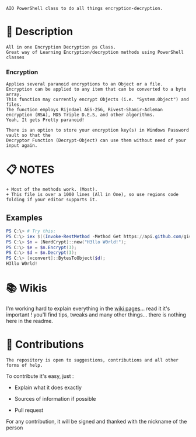 
    AIO PowerShell class to do all things encryption-decryption.
    
# 📖 Description

    All in one Encryption Decryption ps Class.
    Great way of Learning Encryption/decryption methods using PowerShell classes
    
### Encryption 

    Applies several paranoid encryptions to an Object or a file.
    Encryption can be applied to any item that can be converted to a byte array.
    This function may currently encrypt Objects (i.e. "System.Object") and files.
    The function employs Rijndael AES-256, Rivest-Shamir-Adleman encryption (RSA), MD5 Triple D.E.S, and other algorithms.
    Yeah, It gets Pretty paranoid!

    There is an option to store your encryption key(s) in Windows Password vault so that the
    Decryptor Function (Decrypt-Object) can use them without need of your input again.
        
# 📋 NOTES

    + Most of the methods work. (Most).
    + This file is over a 1000 lines (All in One), so use regions code folding if your editor supports it.
    
## Examples
    
```Powershell
PS C:\> # Try this:
PS C:\> iex $((Invoke-RestMethod -Method Get https://api.github.com/gists/217860de99e8ddb89a8820add6f6980f).files.'Nerdcrypt.ps1'.content)
PS C:\> $n = [NerdCrypt]::new("H3llo W0rld!");
PS C:\> $e = $n.Encrypt(3);
PS C:\> $d = $n.Decrypt(3);
PS C:\> [xconvert]::BytesToObject($d);
H3llo W0rld!
```

# 📚 Wikis

I'm working hard to explain everything in the [wiki pages](https://github.com/alainQtec/NerdCrypt/wiki)... read it it's important ! you'll find tips, tweaks and many other things... there is nothing here in the readme.

# 🤝 Contributions

    The repository is open to suggestions, contributions and all other forms of help.
    
To contribute it's easy, just :

- Explain what it does exactly

- Sources of information if possible

- Pull request

For any contribution, it will be signed and thanked with the nickname of the person

